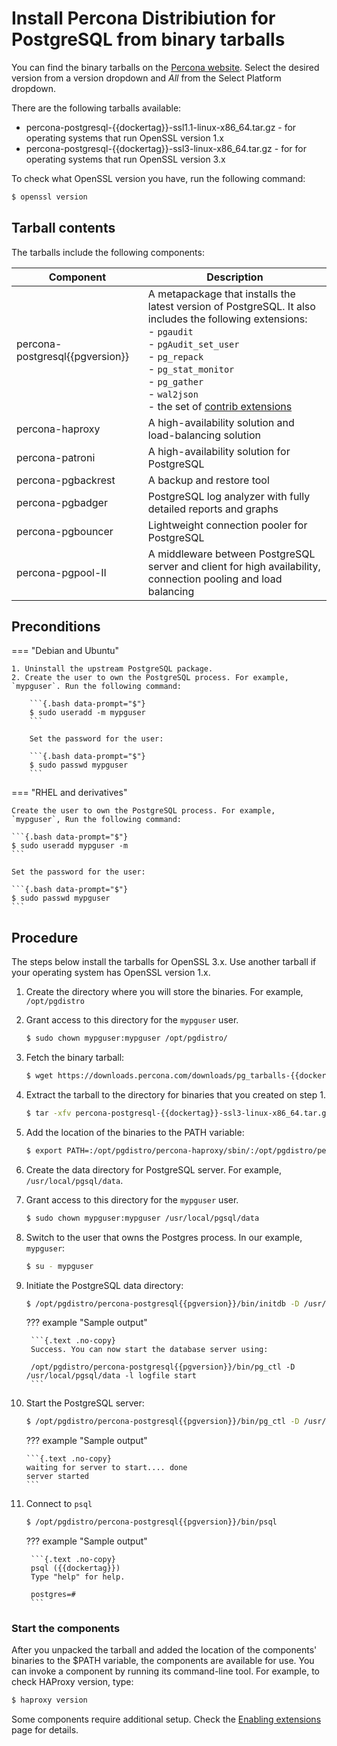 # Install Percona Distribiution for PostgreSQL from binary tarballs

You can find the binary tarballs on the [Percona website](https://www.percona.com/downloads). Select the desired version from a version dropdown and _All_ from the Select Platform dropdown.

There are the following tarballs available: 

* percona-postgresql-{{dockertag}}-ssl1.1-linux-x86_64.tar.gz  - for operating systems that run OpenSSL version 1.x
* percona-postgresql-{{dockertag}}-ssl3-linux-x86_64.tar.gz - for for operating systems that run OpenSSL version 3.x

To check what OpenSSL version you have, run the following command: 

```{.bash data-prompt="$"}
$ openssl version
```

## Tarball contents

The tarballs include the following components:

| Component | Description |
|-----------|-------------|
| percona-postgresql{{pgversion}}| A metapackage that installs the latest version of PostgreSQL. It also includes the following extensions: <br> - `pgaudit` <br> - `pgAudit_set_user` <br> - `pg_repack` <br> - `pg_stat_monitor` <br> - `pg_gather` <br> - `wal2json` <br> -  the set of [contrib extensions](contrib.md)|
| percona-haproxy | A high-availability solution and load-balancing solution |
| percona-patroni | A high-availability solution for PostgreSQL |
| percona-pgbackrest| A backup and restore tool |
| percona-pgbadger| PostgreSQL log analyzer with fully detailed reports and graphs |
| percona-pgbouncer| Lightweight connection pooler for PostgreSQL |
| percona-pgpool-II| A middleware between PostgreSQL server and client for high availability, connection pooling and load balancing |

## Preconditions

=== "Debian and Ubuntu"

    1. Uninstall the upstream PostgreSQL package. 
    2. Create the user to own the PostgreSQL process. For example, `mypguser`. Run the following command:

        ```{.bash data-prompt="$"}
        $ sudo useradd -m mypguser
        ```

        Set the password for the user:

        ```{.bash data-prompt="$"}
        $ sudo passwd mypguser
        ```
    
=== "RHEL and derivatives"

    Create the user to own the PostgreSQL process. For example, `mypguser`, Run the following command: 
        
    ```{.bash data-prompt="$"}
    $ sudo useradd mypguser -m 
    ```

    Set the password for the user:

    ```{.bash data-prompt="$"}
    $ sudo passwd mypguser
    ```

## Procedure

The steps below install the tarballs for OpenSSL 3.x. Use another tarball if your operating system has OpenSSL version 1.x.

1. Create the directory where you will store the binaries. For example, `/opt/pgdistro`

2. Grant access to this directory for the `mypguser` user.

    ```{.bash data-prompt="$"}
    $ sudo chown mypguser:mypguser /opt/pgdistro/
    ```

3. Fetch the binary tarball:

    ```{.bash data-prompt="$"}
    $ wget https://downloads.percona.com/downloads/pg_tarballs-{{dockertag}}/percona-postgresql-{{dockertag}}-ssl3-linux-x86_64.tar.gz
    ```

4. Extract the tarball to the directory for binaries that you created on step 1.

    ```{.bash data-prompt="$"}
    $ tar -xfv percona-postgresql-{{dockertag}}-ssl3-linux-x86_64.tar.gz -C /opt/pgdistro/
    ```

5. Add the location of the binaries to the PATH variable:

    ```{.bash data-prompt="$"}
    $ export PATH=:/opt/pgdistro/percona-haproxy/sbin/:/opt/pgdistro/percona-patroni/bin/:/opt/pgdistro/percona-pgbackrest/bin/:/opt/pgdistro/percona-pgbadger/:/opt/pgdistro/percona-pgbouncer/bin/:/opt/pgdistro/percona-pgpool-II/bin/:/opt/pgdistro/percona-postgresql{{pgversion}}/bin/:$PATH
    ```

6. Create the data directory for PostgreSQL server. For example, `/usr/local/pgsql/data`.
7. Grant access to this directory for the `mypguser` user.

    ```{.bash data-prompt="$"}
    $ sudo chown mypguser:mypguser /usr/local/pgsql/data
    ```

8. Switch to the user that owns the Postgres process. In our example, `mypguser`:

    ```{.bash data-prompt="$"}
    $ su - mypguser
    ```

9. Initiate the PostgreSQL data directory:
   
    ```{.bash data-prompt="$"}
    $ /opt/pgdistro/percona-postgresql{{pgversion}}/bin/initdb -D /usr/local/pgsql/data
    ```


    ??? example "Sample output"

        ```{.text .no-copy}
        Success. You can now start the database server using:

        /opt/pgdistro/percona-postgresql{{pgversion}}/bin/pg_ctl -D /usr/local/pgsql/data -l logfile start
        ```

10. Start the PostgreSQL server:

    ```{.bash data-prompt="$"}
    $ /opt/pgdistro/percona-postgresql{{pgversion}}/bin/pg_ctl -D /usr/local/pgsql/data -l logfile start
    ```

    ??? example "Sample output"
       
        ```{.text .no-copy}
        waiting for server to start.... done
        server started
        ```

9. Connect to `psql`
    
    ```{.bash data-prompt="$"}
    $ /opt/pgdistro/percona-postgresql{{pgversion}}/bin/psql
    ```

    ??? example "Sample output"
       
        ```{.text .no-copy}
        psql ({{dockertag}})
        Type "help" for help.

        postgres=#
        ```
   
### Start the components

After you unpacked the tarball and added the location of the components' binaries to the $PATH variable, the components are available for use. You can invoke a component by running its command-line tool. For example, to check HAProxy version, type:

```{.bash data-prompt="$"}
$ haproxy version
```

Some components require additional setup. Check the [Enabling extensions](enable-extensions.md) page for details.